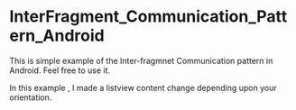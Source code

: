 InterFragment_Communication_Pattern_Android
===========================================

This is simple example of the Inter-fragmnet Communication pattern in Android.
Feel free to use it.

In this example , I made a listview content change depending upon your orientation.
